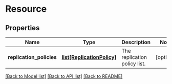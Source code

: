# Resource

## Properties
Name | Type | Description | Notes
------------ | ------------- | ------------- | -------------
**replication_policies** | [**list[ReplicationPolicy]**](ReplicationPolicy.md) | The replication policy list. | [optional] 

[[Back to Model list]](../README.md#documentation-for-models) [[Back to API list]](../README.md#documentation-for-api-endpoints) [[Back to README]](../README.md)

